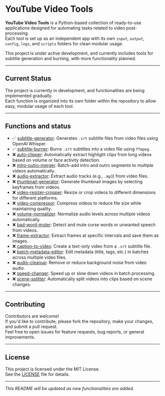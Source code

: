 # YouTube Video Tools

**YouTube Video Tools** is a Python-based collection of ready-to-use applications designed for automating tasks related to video post-processing.  
Each tool is set up as an independent app with its own `input`, `output`, `config`, `logs`, and `scripts` folders for clean modular usage.

This project is under active development, and currently includes tools for subtitle generation and burning, with more functionality planned.

---

## Current Status

The project is currently in development, and functionalities are being implemented gradually.  
Each function is organized into its own folder within the repository to allow easy, modular usage of each tool.

---

## Functions and status

- ✅ [subtitle-generator](./subtitle_generator): Generates `.srt` subtitle files from video files using OpenAI Whisper.
- ✅ [subtitle-burner](./subtitle_burner): Burns `.srt` subtitles into a video file using `ffmpeg`.
- ❌ [auto-clipper](./auto_clipper): Automatically extract highlight clips from long videos based on volume or face activity detection.
- ❌ [intro-outro-merger](./intro_outro_merger): Batch-add intro and outro segments to multiple videos automatically.
- ❌ [audio-extractor](./audio_extractor): Extract audio tracks (e.g., `.mp3`) from video files.
- ❌ [thumbnail-generator](./thumbnail_generator): Generate thumbnail images by selecting keyframes from videos.
- ❌ [video-resizer-cropper](./video_resizer_cropper): Resize or crop videos to different dimensions for different platforms.
- ❌ [video-compressor](./video_compressor): Compress videos to reduce file size while maintaining quality.
- ❌ [volume-normalizer](./volume_normalizer): Normalize audio levels across multiple videos automatically.
- ❌ [bad-word-muter](./bad_word_muter): Detect and mute curse words or unwanted speech from videos.
- ❌ [frame-extractor](./frame_extractor): Extract frames at specific intervals and save them as images.
- ❌ [caption-to-video](./caption_to_video): Create a text-only video from a `.srt` subtitle file.
- ❌ [batch-metadata-editor](./batch_metadata_editor): Edit metadata (title, tags, etc.) in batches across multiple video files.
- ❌ [audio-cleanup](./audio_cleanup): Remove or reduce background noise from video audio.
- ❌ [speed-changer](./speed_changer): Speed up or slow down videos in batch processing.
- ❌ [scene-splitter](./scene_splitter): Automatically split videos into clips based on scene changes.

---

## Contributing

Contributors are welcome!  
If you'd like to contribute, please fork the repository, make your changes, and submit a pull request.  
Feel free to open issues for feature requests, bug reports, or general improvements.

---

## License

This project is licensed under the MIT License.  
See the [LICENSE](LICENSE) file for details.

---

*This README will be updated as new functionalities are added.*